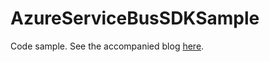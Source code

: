 # AzureServiceBusSDKSample

Code sample.  See the accompanied blog <a href="https://salmanalibanani.com/2020/09/04/azure-service-bus-client-library-for-.net/">here</a>.
